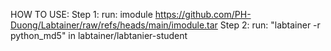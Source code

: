 HOW TO USE:
Step 1: run: imodule https://github.com/PH-Duong/Labtainer/raw/refs/heads/main/imodule.tar
Step 2: run: "labtainer -r python_md5" in labtainer/labtanier-student
